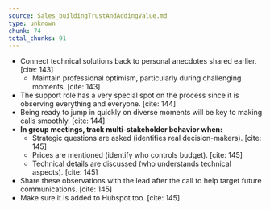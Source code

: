 ```yaml
---
source: Sales_buildingTrustAndAddingValue.md
type: unknown
chunk: 74
total_chunks: 91
---
```


* Connect technical solutions back to personal anecdotes shared earlier. [cite: 143]
    * Maintain professional optimism, particularly during challenging moments. [cite: 143]
* The support role has a very special spot on the process since it is observing everything and everyone. [cite: 144]
* Being ready to jump in quickly on diverse moments will be key to making calls smoothly. [cite: 144]
* **In group meetings, track multi-stakeholder behavior when:**
    * Strategic questions are asked (identifies real decision-makers). [cite: 145]
    * Prices are mentioned (identify who controls budget). [cite: 145]
    * Technical details are discussed (who understands technical aspects). [cite: 145]
* Share these observations with the lead after the call to help target future communications. [cite: 145]
* Make sure it is added to Hubspot too. [cite: 145]
